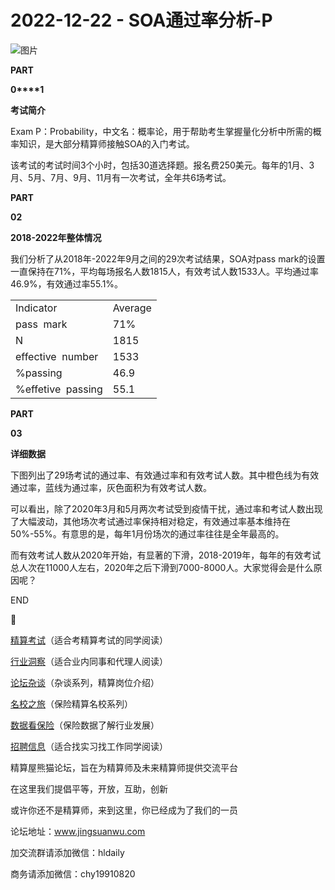# 2022-12-22 - SOA通过率分析-P

![图片](https://mmbiz.qpic.cn/mmbiz_jpg/PVTr5cqOmdsiaicIRGthO3IhpdkibrFUWVU1xAtP9ZY24c0vAhCVJo55thjfrfia19NvibyVvich2UW9I8vGCty5LxNw/640?wx_fmt=jpeg&tp=webp&wxfrom=5&wx_lazy=1)

**PART**

**0****1**

**考试简介**

Exam P：Probability，中文名：概率论，用于帮助考生掌握量化分析中所需的概率知识，是大部分精算师接触SOA的入门考试。

该考试的考试时间3个小时，包括30道选择题。报名费250美元。每年的1月、3月、5月、7月、9月、11月有一次考试，全年共6场考试。

**PART**

**02**

**2018-2022年整体情况**

我们分析了从2018年-2022年9月之间的29次考试结果，SOA对pass mark的设置一直保持在71%，平均每场报名人数1815人，有效考试人数1533人。平均通过率46.9%，有效通过率55.1%。

|  |  |
| --- | --- |
| Indicator | Average |
| pass  mark | 71% |
| N | 1815 |
| effective  number | 1533 |
| %passing | 46.9 |
| %effetive  passing | 55.1 |

**PART**

**03**

**详细数据**

下图列出了29场考试的通过率、有效通过率和有效考试人数。其中橙色线为有效通过率，蓝线为通过率，灰色面积为有效考试人数。

可以看出，除了2020年3月和5月两次考试受到疫情干扰，通过率和考试人数出现了大幅波动，其他场次考试通过率保持相对稳定，有效通过率基本维持在50%-55%。有意思的是，每年1月份场次的通过率往往是全年最高的。

而有效考试人数从2020年开始，有显著的下滑，2018-2019年，每年的有效考试总人次在11000人左右，2020年之后下滑到7000-8000人。大家觉得会是什么原因呢？



END


👀

[精算考试](https://mp.weixin.qq.com/mp/appmsgalbum?__biz=MzIyMjA5MzUwMg==&action=getalbum&album_id=1466144252454764546#wechat_redirect)（适合考精算考试的同学阅读）

[行业洞察](https://mp.weixin.qq.com/mp/appmsgalbum?__biz=MzIyMjA5MzUwMg==&action=getalbum&album_id=1466140974488748032#wechat_redirect)（适合业内同事和代理人阅读）

[论坛杂谈](https://mp.weixin.qq.com/mp/appmsgalbum?__biz=MzIyMjA5MzUwMg==&action=getalbum&album_id=1466151460148084736#wechat_redirect)（杂谈系列，精算岗位介绍）

[名校之旅](https://mp.weixin.qq.com/mp/appmsgalbum?__biz=MzIyMjA5MzUwMg==&action=getalbum&album_id=1466147283460161538#wechat_redirect)（保险精算名校系列）

[数据看保险](https://mp.weixin.qq.com/mp/appmsgalbum?__biz=MzIyMjA5MzUwMg==&action=getalbum&album_id=2002358913534328835#wechat_redirect)（保险数据了解行业发展）

[招聘信息](https://mp.weixin.qq.com/mp/appmsgalbum?__biz=MzIyMjA5MzUwMg==&action=getalbum&album_id=1466154141080092675#wechat_redirect)（适合找实习找工作同学阅读）

精算屋熊猫论坛，旨在为精算师及未来精算师提供交流平台

在这里我们提倡平等，开放，互助，创新

或许你还不是精算师，来到这里，你已经成为了我们的一员

论坛地址：www.jingsuanwu.com

加交流群请添加微信：hldaily

商务请添加微信：chy19910820